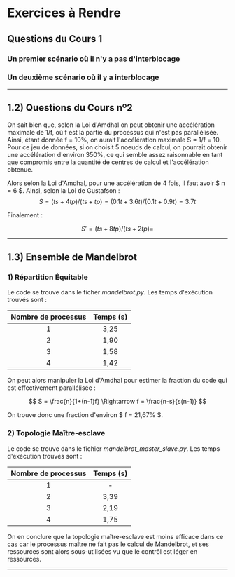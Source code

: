 # Exercices à Rendre

## Questions du Cours 1

### Un premier scénario où il n'y a pas d'interblocage 

### Un deuxième scénario où il y a interblocage

---

## 1.2) Questions du Cours nº2

On sait bien que, selon la Loi d'Amdhal on peut obtenir une accélération maximale de 1/f, où f est la partie du processus qui n'est pas parallélisée. Ainsi, étant donnée f = 10%, on aurait l'accélération maximale S = 1/f = 10. Pour ce jeu de données, si on choisit 5 noeuds de calcul, on pourrait obtenir une accélération d'environ 350%, ce qui semble assez raisonnable en tant que compromis entre la quantité de centres de calcul et l'accélération obtenue.

Alors selon la Loi d'Amdhal, pour une accélération de 4 fois, il faut avoir $ n = 6 $. Ainsi, selon la Loi de Gustafson : 
$$ S = (ts + 4tp) / (ts + tp) = (0.1t + 3.6t) / (0.1t + 0.9t) = 3.7t $$

Finalement :

$$ S' = (ts + 8tp) / (ts + 2tp) =  $$

---

## 1.3) Ensemble de Mandelbrot

### 1) Répartition Équitable

Le code se trouve dans le ficher *mandelbrot.py*. Les temps d'exécution trouvés sont : 

| Nombre de processus 	| Temps (s) 	|
|:---:	|:---:	|
| 1 	| 3,25 	|
| 2 	| 1,90 	|
| 3 	| 1,58 	|
| 4 	| 1,42 	|

On peut alors manipuler la Loi d'Amdhal pour estimer la fraction du code qui est effectivement parallélisée :

$$  S = \frac{n}{1+(n-1)f} \Rightarrow  f = \frac{n-s}{s(n-1)}  $$

On trouve donc une fraction d'environ $ f = 21,67% $.

### 2) Topologie Maître-esclave

Le code se trouve dans le fichier *mandelbrot_master_slave.py*. Les temps d'exécution trouvés sont : 

| Nombre de processus 	| Temps (s) 	|
|:---:	|:---:	|
| 1 	|  -    |
| 2 	| 3,39  |
| 3 	| 2,19  |
| 4 	| 1,75  |

On en conclure que la topologie maître-esclave est moins efficace dans ce cas car le processus maître ne fait pas le calcul de Mandelbrot, et ses ressources sont alors sous-utilisées vu que le contrôl est léger en ressources.

---
